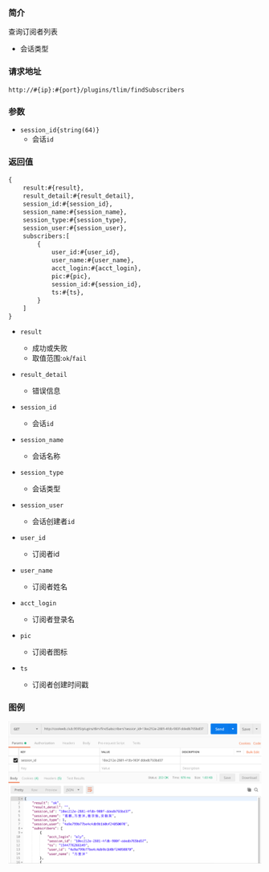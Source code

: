 ### 简介

查询订阅者列表

- 会话类型

### 请求地址
```
http://#{ip}:#{port}/plugins/tlim/findSubscribers
```

### 参数

- `session_id{string(64)}`
    - 会话`id`

### 返回值
```
{
    result:#{result},
    result_detail:#{result_detail},
    session_id:#{session_id},
    session_name:#{session_name},
    session_type:#{session_type},
    session_user:#{session_user},
    subscribers:[
        {
            user_id:#{user_id},
            user_name:#{user_name},
            acct_login:#{acct_login},
            pic:#{pic},
            session_id:#{session_id},
            ts:#{ts},
        }
    ]
}
```

- `result`
    - 成功或失败
    - 取值范围:`ok`/`fail`

- `result_detail`
    - 错误信息

- `session_id`
    - 会话`id`

- `session_name`
    - 会话名称

- `session_type`
    - 会话类型

- `session_user`
    - 会话创建者`id`

- `user_id`
    - 订阅者id

- `user_name`
    - 订阅者姓名

- `acct_login`
    - 订阅者登录名

- `pic`
    - 订阅者图标

- `ts`
    - 订阅者创建时间戳

### 图例

![Alt text][demo1]

[demo1]:https://github.com/GepengCn/tlim/blob/dev/images/FIND_SUBSCRIBERS_LIST.png?raw=true
